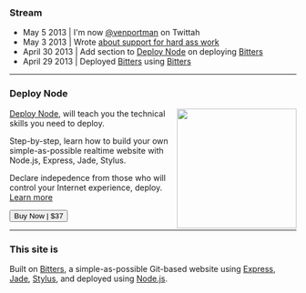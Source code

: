 ### Stream

+ May 5 2013 | I'm now [@venportman](http://twitter.com/venportman) on Twittah
+ May 3 2013 | Wrote [about support for hard ass work](/writing)
+ April 30 2013 | Add section to [Deploy Node](http://deployno.de/) on deploying [Bitters](http://bitters.evbogue.com)
+ April 29 2013 | Deployed [Bitters](http://bitters.evbogue.com) using [Bitters](http://bitters.evbogue.com)

***

### Deploy Node

<a href="http://deployno.de"><img src="/images/deploy.jpg" width="210px" class="profile" style="float: right; margin-left: 1em;"></a> [Deploy Node](http://deployno.de), will teach you the technical skills you need to deploy. 

Step-by-step, learn how to build your own simple-as-possible realtime website with Node.js, Express, Jade, Stylus.

Declare indepedence from those who will control your Internet experience, deploy. [Learn more](http://deployno.de) 

<a href="http://evbogue.fetchapp.com/sell/sfasaixe/ppc"><button class="button">Buy Now | $37</button></a>

***

### This site is

Built on [Bitters](http://bitters.evbogue.com/), a simple-as-possible Git-based website using [Express](http://expressjs.com/), [Jade](http://jade-lang.com/), [Stylus](http://learnboost.github.io/stylus/), and deployed using [Node.js](http://nodejs.org).
